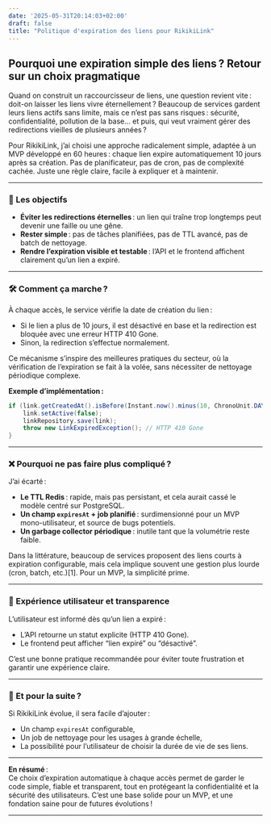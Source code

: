 ```yaml
---
date: '2025-05-31T20:14:03+02:00'
draft: false
title: "Politique d'expiration des liens pour RikikiLink"
---
```


## Pourquoi une expiration simple des liens ? Retour sur un choix pragmatique

Quand on construit un raccourcisseur de liens, une question revient vite : doit-on laisser les liens vivre éternellement ? Beaucoup de services gardent leurs liens actifs sans limite, mais ce n’est pas sans risques : sécurité, confidentialité, pollution de la base… et puis, qui veut vraiment gérer des redirections vieilles de plusieurs années ?

Pour RikikiLink, j’ai choisi une approche radicalement simple, adaptée à un MVP développé en 60 heures : chaque lien expire automatiquement 10 jours après sa création. Pas de planificateur, pas de cron, pas de complexité cachée. Juste une règle claire, facile à expliquer et à maintenir.

---

### 🎯 Les objectifs

- **Éviter les redirections éternelles** : un lien qui traîne trop longtemps peut devenir une faille ou une gêne.
- **Rester simple** : pas de tâches planifiées, pas de TTL avancé, pas de batch de nettoyage.
- **Rendre l’expiration visible et testable** : l’API et le frontend affichent clairement qu’un lien a expiré.

---

### 🛠️ Comment ça marche ?

À chaque accès, le service vérifie la date de création du lien :  
- Si le lien a plus de 10 jours, il est désactivé en base et la redirection est bloquée avec une erreur HTTP 410 Gone.
- Sinon, la redirection s’effectue normalement.

Ce mécanisme s’inspire des meilleures pratiques du secteur, où la vérification de l’expiration se fait à la volée, sans nécessiter de nettoyage périodique complexe.

**Exemple d’implémentation :**

```java
if (link.getCreatedAt().isBefore(Instant.now().minus(10, ChronoUnit.DAYS))) {
    link.setActive(false);
    linkRepository.save(link);
    throw new LinkExpiredException(); // HTTP 410 Gone
}
```

---

### ❌ Pourquoi ne pas faire plus compliqué ?

J’ai écarté :
- **Le TTL Redis** : rapide, mais pas persistant, et cela aurait cassé le modèle centré sur PostgreSQL.
- **Un champ `expiresAt` + job planifié** : surdimensionné pour un MVP mono-utilisateur, et source de bugs potentiels.
- **Un garbage collector périodique** : inutile tant que la volumétrie reste faible.

Dans la littérature, beaucoup de services proposent des liens courts à expiration configurable, mais cela implique souvent une gestion plus lourde (cron, batch, etc.)[1]. Pour un MVP, la simplicité prime.

---

### 📢 Expérience utilisateur et transparence

L’utilisateur est informé dès qu’un lien a expiré :  
- L’API retourne un statut explicite (HTTP 410 Gone).
- Le frontend peut afficher “lien expiré” ou “désactivé”.

C’est une bonne pratique recommandée pour éviter toute frustration et garantir une expérience claire.

---

### 🚀 Et pour la suite ?

Si RikikiLink évolue, il sera facile d’ajouter :
- Un champ `expiresAt` configurable,
- Un job de nettoyage pour les usages à grande échelle,
- La possibilité pour l’utilisateur de choisir la durée de vie de ses liens.

---

**En résumé** :  
Ce choix d’expiration automatique à chaque accès permet de garder le code simple, fiable et transparent, tout en protégeant la confidentialité et la sécurité des utilisateurs. C’est une base solide pour un MVP, et une fondation saine pour de futures évolutions !

---
